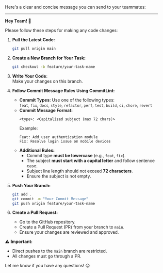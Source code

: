 Here's a clear and concise message you can send to your teammates:  

---

**Hey Team!** 👋  

Please follow these steps for making any code changes:  

1. **Pull the Latest Code:**  
   ```bash
   git pull origin main
   ```
2. **Create a New Branch for Your Task:**  
   ```bash
   git checkout -b feature/your-task-name
   ```
3. **Write Your Code:**  
   Make your changes on this branch.  

4. **Follow Commit Message Rules Using CommitLint:**  
   - **Commit Types:** Use one of the following types:  
     `feat`, `fix`, `docs`, `style`, `refactor`, `perf`, `test`, `build`, `ci`, `chore`, `revert`
   - **Commit Message Format:**  
     ```
     <type>: <Capitalized subject (max 72 chars)>
     ```
     Example:  
     ```
     Feat: Add user authentication module
     Fix: Resolve login issue on mobile devices
     ```
   - **Additional Rules:**  
     - Commit type **must be lowercase** (e.g., `feat`, `fix`).  
     - The subject **must start with a capital letter** and follow sentence case.  
     - Subject line length should not exceed **72 characters**.  
     - Ensure the subject is not empty.  

5. **Push Your Branch:**  
   ```bash
   git add .
   git commit -m "Your Commit Message"
   git push origin feature/your-task-name
   ```
  
6. **Create a Pull Request:**  
   - Go to the GitHub repository.  
   - Create a Pull Request (PR) from your branch to `main`.  
   - Ensure your changes are reviewed and approved.  

⚠️ **Important:**  
- Direct pushes to the `main` branch are restricted.  
- All changes must go through a PR.  

Let me know if you have any questions! 😊